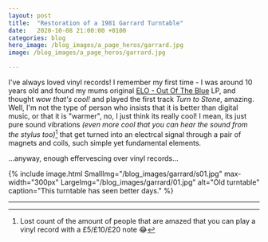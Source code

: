 ```yaml
---
layout: post
title:  "Restoration of a 1981 Garrard Turntable"
date:   2020-10-08 21:00:00 +0100
categories: blog
hero_image: /blog_images/a_page_heros/garrard.jpg
image: /blog_images/a_page_heros/garrard.jpg

---
```


I've always loved vinyl records! I remember my first time - I was around 10 years old and found my mums original [ELO - Out Of The Blue](https://en.wikipedia.org/wiki/Out_of_the_Blue_(Electric_Light_Orchestra_album)) LP, and thought *wow that's cool!* and played the first track *Turn to Stone*, amazing. Well, I'm not the type of person who insists that it is better than digital music, or that it is "warmer", no, I just think its really cool! I mean, its just pure sound vibrations *(even more cool that you can hear the sound from the stylus too)*[^1] that get turned into an electrcal signal through a pair of magnets and coils, such simple yet fundamental elements.

...anyway, enough effervescing over vinyl records...

{% include image.html 
SmallImg="/blog_images/garrard/s01.jpg" max-width="300px" 
LargeImg="/blog_images/garrard/01.jpg" 
alt="Old turntable"
caption="This turntable has seen better days." 
%}

---
[^1]: Lost count of the amount of people that are amazed that you can play a vinyl record with a £5/£10/£20 note :joy: